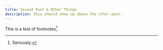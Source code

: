 ```yaml
---
title: Second Post & Other Things
description: This should show up above the other post.
---
```

This is a test of footnotes[^1].

[^1]: Seriously.
